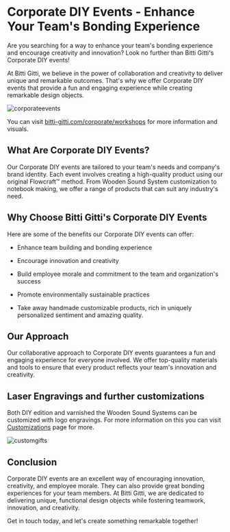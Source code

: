 # Corporate DIY Events - Enhance Your Team's Bonding Experience

Are you searching for a way to enhance your team's bonding experience and encourage creativity and innovation? Look no further than Bitti Gitti's Corporate DIY events!

At Bitti Gitti, we believe in the power of collaboration and creativity to deliver unique and remarkable outcomes. That's why we offer Corporate DIY events that provide a fun and engaging experience while creating remarkable design objects.

![corporateevents](https://uploads-ssl.webflow.com/577fb500e970a606264913c7/5e179ba382584be3f87f21e2_Notebook-Event-mid-p-1080.jpeg)

You can visit [bitti-gitti.com/corporate/workshops](https://www.bitti-gitti.com/corporate/workshops) for more information and visuals.

## What Are Corporate DIY Events?

Our Corporate DIY events are tailored to your team's needs and company's brand identity. Each event involves creating a high-quality product using our original Flowcraft™ method. From Wooden Sound System customization to notebook making, we offer a range of products that can suit any industry's need.


## Why Choose Bitti Gitti's Corporate DIY Events

Here are some of the benefits our Corporate DIY events can offer:

* Enhance team building and bonding experience

* Encourage innovation and creativity

* Build employee morale and commitment to the team and organization's success

* Promote environmentally sustainable practices

* Take away handmade customizable products, rich in uniquely personalized sentiment and amazing quality.

## Our Approach

Our collaborative approach to Corporate DIY events guarantees a fun and engaging experience for everyone involved. We offer top-quality materials and tools to ensure that every product reflects your team's innovation and creativity.

## Laser Engravings and further customizations

Both DIY edition and varnished the Wooden Sound Systems can be customized with logo engravings. For more information on this you can visit [Customizations](/customizations) page for more.

![customgifts](https://uploads-ssl.webflow.com/577fb500e970a606264913c7/5ff214f69f2331274db4d563_Lazer-wide.jpg)

## Conclusion

Corporate DIY events are an excellent way of encouraging innovation, creativity, and employee morale. They can also provide great bonding experiences for your team members. At Bitti Gitti, we are dedicated to delivering unique, functional design objects while fostering teamwork, innovation, and creativity. 

Get in touch today, and let's create something remarkable together!